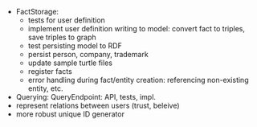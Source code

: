- FactStorage:
    + tests for user definition
    + implement user definition writing to model: convert fact to triples, save triples to graph
    + test persisting model to RDF
    +  persist person, company, trademark
    + update sample turtle files
    - register facts
    - error handling during fact/entity creation: referencing non-existing entity, etc.
- Querying: QueryEndpoint: API, tests, impl.
- represent relations between users (trust, beleive)
- more robust unique ID generator
